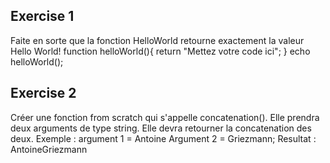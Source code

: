 ## Exercise 1
Faite en sorte que la fonction HelloWorld retourne exactement la valeur Hello World!
  function helloWorld(){
    return "Mettez votre code ici"; 
  }
echo helloWorld();

## Exercise 2
Créer une fonction from scratch qui s'appelle concatenation(). Elle prendra deux arguments de type string. Elle devra retourner la concatenation des deux. Exemple : argument 1 = Antoine Argument 2 = Griezmann; Resultat : AntoineGriezmann